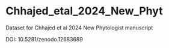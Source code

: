 # Chhajed_etal_2024_New_Phyt
Dataset for Chhajed et al 2024 New Phytologist manuscript

DOI: 10.5281/zenodo.12683689
